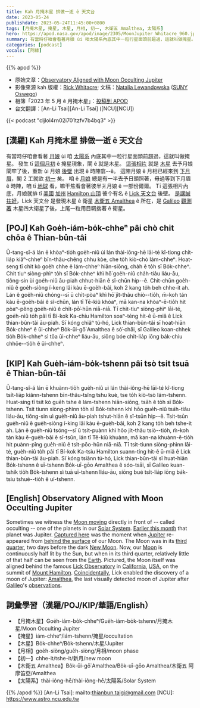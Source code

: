 ```yaml
---
title: Kah 月掩木星 排做一逝 ê 天文台
date: 2023-05-24
publishdate: 2023-05-24T11:45:00+0800
tags: [月掩木星, 掩星, 木星, 月相, 初一, 木衛五 Amalthea, 太陽系]
hero: https://apod.nasa.gov/apod/image/2305/MoonJupiter_Whitacre_960.jpg
summary: 有當時仔咱會看著月娘 ùi 咱太陽系內底其中一粒行星面頭前趨過，這就叫做掩星。
categories: [podcast]
vocals: [阿綠]
---
```


{{% apod %}}

- 原始文章：[Observatory Aligned with Moon Occulting Jupiter](https://apod.nasa.gov/apod/ap230524.html)
- 影像來源 kah 版權：[Rick Whitacre](https://www.flickr.com/photos/ricoshanchez/); 文稿：[Natalia Lewandowska](https://www.oswego.edu/physics/natalia-lewandowska) ([SUNY Oswego](https://www.oswego.edu/physics/))
- 相簿「2023 年 5 月 ê 月掩木星」：[投稿到 APOD](https://www.facebook.com/media/set/?set=a.228700059858579&type=3)
- 台文翻譯：[An-Li Tsai][An-Li Tsai] ([NCU][NCU])

{{< podcast "cljlol4rn02i701tzfv7b4bq3" >}}

## [漢羅] Kah 月掩木星 排做一逝 ê 天文台
有當時仔咱會看著 [月娘][Moon moving] ùi 咱 [太陽系][Solar System] 內底其中一粒行星面頭前趨過，這就叫做掩星。
發生 tī [這個月初][Earlier this month] ê 掩星現象，閘 ê 就是木星。
[這張相片][Captured here] 就是 [木星][Jupiter] 去予月娘閘牢了後，重新 ùi 月娘 [後壁][behind the surface] 出現 ê 時陣翕--ê。
這陣月娘 ê 月相已經來到 [下月眉][third quarter]，閣 2 工就欲 [初一][New Moon] 矣。
咱 ê [月娘][Moon] 總是有一半去予日頭照著，毋過等到下月眉 ê 時陣，咱 tī [地球][Earth] 看，嘛干焦看會著彼半爿月娘 ê 一部份爾爾。
Tī 這張相片內底，月娘就排 tī [美國][USA] [加州][California] [Hamilton 山頂][Mount Hamilton] 彼个有名 ê [Lick 天文台][Lick Observatory] 後壁。
[是講誠拄好][Coincidentally]，Lick 天文台 是發現木星 ê 衛星 [木衛五 Amalthea][Amalthea] ê 所在，是 [Galileo][Galileo] [觀測著][observations] 木星四大衛星了後，上尾一粒用目睭揣著 ê 衛星。

## [POJ] Kah Goe̍h-iám-bo̍k-chheⁿ pâi chò chi̍t chōa ê Thian-bûn-tâi
Ū-tang-sî-á lán ē khòaⁿ-tio̍h goe̍h-niû ùi lán thài-iông-hē lāi-té kî-tiong chi̍t-lia̍p kiâⁿ-chheⁿ bīn-thâu-chêng chhu kòe, che to̍h kiò-chò Iám-chheⁿ.
Hoat-seng tī chit kò goe̍h chhe ê Iám-chheⁿ hiān-siōng, cha̍h ê to̍h sī Bo̍k-chheⁿ.
Chit tiuⁿ siòng-phìⁿ to̍h sī Bo̍k-chheⁿ khì hō͘ goe̍h-niû cha̍h-tiâu liáu-āu, tiông-sin ùi goe̍h-niû āu-piah chhut-hiān ê sî-chūn hip--ê.
Chit-chūn goe̍h-niû ê goe̍h-siòng í-keng lâi kàu ē-goe̍h-bâi, koh 2 kang to̍h beh chhe-it ah.
Lán ê goe̍h-niû chóng--sī ū chi̍t-pòaⁿ khì hō͘ ji̍t-thâu chiò--tio̍h, m̄-koh tán kàu ē-goe̍h-bâi ê sî-chūn, lán tī Tē-kiû khòaⁿ, mā kan-na khòaⁿ-ē-tio̍h hit pòaⁿ-pêng goe̍h-niû ê chi̍t-pō͘-hūn niā-niā.
Tī chit-tiuⁿ siòng-phìⁿ lāi-té, goe̍h-niû to̍h pâi tī Bí-kok Ka-chiu Hamilton soaⁿ-téng hit-ê ū-miâ ê Lick thian-bûn-tâi āu-piah.
Sī kóng chiâⁿ tú-hó, Lick thian-bûn-tâi sī hoat-hiān Bo̍k-chheⁿ ê ūi-chheⁿ Bo̍k-ūi-gō͘ Amalthea ê só͘-chāi, sī Galileo koan-chhek tio̍h Bo̍k-chheⁿ sì tōa ūi-chheⁿ liáu-āu, siōng bóe chi̍t-lia̍p iōng ba̍k-chiu chhōe--tio̍h ê ūi-chheⁿ.

## [KIP] Kah Gue̍h-iám-bo̍k-tshenn pâi tsò tsi̍t tsuā ê Thian-bûn-tâi
Ū-tang-sî-á lán ē khuànn-tio̍h gue̍h-niû uì lán thài-iông-hē lāi-té kî-tiong tsi̍t-lia̍p kiânn-tshenn bīn-thâu-tsîng tshu kuè, tse to̍h kiò-tsò Iám-tshenn.
Huat-sing tī tsit kò gue̍h tshe ê Iám-tshenn hiān-siōng, tsa̍h ê to̍h sī Bo̍k-tshenn.
Tsit tiunn siòng-phìnn to̍h sī Bo̍k-tshenn khì hōo gue̍h-niû tsa̍h-tiâu liáu-āu, tiông-sin uì gue̍h-niû āu-piah tshut-hiān ê sî-tsūn hip--ê.
Tsit-tsūn gue̍h-niû ê gue̍h-siòng í-king lâi kàu ē-gue̍h-bâi, koh 2 kang to̍h beh tshe-it ah.
Lán ê gue̍h-niû tsóng--sī ū tsi̍t-puànn khì hōo ji̍t-thâu tsiò--tio̍h, m̄-koh tán kàu ē-gue̍h-bâi ê sî-tsūn, lán tī Tē-kiû khuànn, mā kan-na khuànn-ē-tio̍h hit puànn-pîng gue̍h-niû ê tsi̍t-pōo-hūn niā-niā.
Tī tsit-tiunn siòng-phìnn lāi-té, gue̍h-niû to̍h pâi tī Bí-kok Ka-tsiu Hamilton suann-tíng hit-ê ū-miâ ê Lick thian-bûn-tâi āu-piah.
Sī kóng tsiânn tú-hó, Lick thian-bûn-tâi sī huat-hiān Bo̍k-tshenn ê uī-tshenn Bo̍k-uī-gōo Amalthea ê sóo-tsāi, sī Galileo kuan-tshik tio̍h Bo̍k-tshenn sì tuā uī-tshenn liáu-āu, siōng bué tsi̍t-lia̍p iōng ba̍k-tsiu tshuē--tio̍h ê uī-tshenn.

## [English] Observatory Aligned with Moon Occulting Jupiter
Sometimes we witness the [Moon moving][Moon moving] directly in front of -- called occulting -- one of the planets in our [Solar System][Solar System].
[Earlier this month][Earlier this month] that planet was Jupiter.
[Captured here][Captured here] was the moment when [Jupiter][Jupiter] re-appeared from [behind the surface][behind the surface] of our Moon.
The Moon was in its [third quarter][third quarter], two days before the dark [New Moon][New Moon].
Now, our [Moon][Moon] is continuously half lit by the Sun, but when in its third quarter, relatively little of that half can be seen from the [Earth][Earth].
Pictured, the Moon itself was aligned behind the famous [Lick Observatory][Lick Observatory] in [California][California], [USA][USA], on the summit of [Mount Hamilton][Mount Hamilton].
[Coincidentally][Coincidentally], Lick enabled the discovery of a moon of Jupiter: [Amalthea][Amalthea], the last visually detected moon of Jupiter after [Galileo][Galileo]'s [observations][observations].

## 詞彙學習（漢羅/POJ/KIP/華語/English）
- 【月掩木星】Goe̍h-iám-bo̍k-chheⁿ/Gue̍h-iám-bo̍k-tshenn/月掩木星/Moon Occulting Jupiter
- 【掩星】iám-chheⁿ/iám-tshenn/掩星/occultation
- 【木星】Bo̍k-chheⁿ/Bo̍k-tshenn/木星/Jupiter
- 【月相】goe̍h-siòng/gue̍h-siòng/月相/moon phase
- 【初一】chhe-it/tshe-it/新月/new moon
- 【木衛五 Amalthea】Bo̍k-ūi-gō͘ Amalthea/Bo̍k-uī-gōo Amalthea/木衛五 阿摩笛亞/Amalthea
- 【太陽系】thài-iông-hē/thài-iông-hē/太陽系/Solar System

{{% /apod %}}
[An-Li Tsai]: mailto:thianbun.taigi@gmail.com
[NCU]: https://www.astro.ncu.edu.tw

[copyright]: https://apod.nasa.gov/apod/fap/lib/about_apod.html#srapply
[License]: https://creativecommons.org/licenses/by/2.0/

[Moon moving]:https://moon.nasa.gov/moon-in-motion/moon-phases/
[Solar System]:https://solarsystem.nasa.gov/solar-system/our-solar-system/overview/
[Earlier this month]:https://www.facebook.com/media/set/?set=a.228700059858579&type=3
[Captured here]:https://www.flickr.com/photos/ricoshanchez/52905094949/in/pool-apods/
[Jupiter]:https://solarsystem.nasa.gov/planets/jupiter/overview/
[behind the surface]:https://apod.nasa.gov/apod/ap220227.html
[third quarter]:https://solarsystem.nasa.gov/moons/earths-moon/lunar-phases-and-eclipses/
[New Moon]:https://apod.nasa.gov/apod/ap220725.html
[Moon]:https://en.wikipedia.org/wiki/Moon
[Earth]:https://en.wikipedia.org/wiki/Earth
[Lick Observatory]:https://www.lickobservatory.org/
[California]:https://en.wikipedia.org/wiki/California
[USA]:https://en.wikipedia.org/wiki/United_States
[Mount Hamilton]:https://youtu.be/fbU2OUEkasc
[Coincidentally]:https://i.pinimg.com/originals/d6/dc/8b/d6dc8b1771b697ff2992982482911274.jpg
[Amalthea]:https://solarsystem.nasa.gov/moons/jupiter-moons/amalthea/in-depth/
[Galileo]:https://www.rmg.co.uk/stories/topics/what-did-galileo-discover
[observations]:https://solarsystem.nasa.gov/news/307/galileos-observations-of-the-moon-jupiter-venus-and-the-sun/


